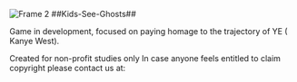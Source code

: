 ![Frame 2](https://user-images.githubusercontent.com/73404432/156840744-78f81f5b-b64c-4866-8721-59bbc789be02.png)
##Kids-See-Ghosts##

Game in development, focused on paying homage to the trajectory of YE ( Kanye West).

Created for non-profit studies only
In case anyone feels entitled to claim copyright
please contact us at:


